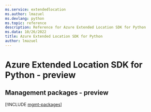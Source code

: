 ```yaml
---
ms.service: extendedlocation
ms.author: lmazuel
ms.devlang: python
ms.topic: reference
description: Reference for Azure Extended Location SDK for Python
ms.data: 10/26/2022
title: Azure Extended Location SDK for Python
author: lmazuel
---
```

# Azure Extended Location SDK for Python - preview

## Management packages - preview
[!INCLUDE [mgmt-packages](extended-location-mgmt-index.md)]